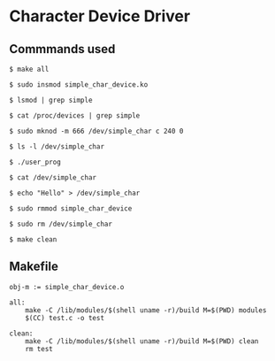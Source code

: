 # Character Device Driver

## Commmands used

	$ make all

	$ sudo insmod simple_char_device.ko

	$ lsmod | grep simple

	$ cat /proc/devices | grep simple

	$ sudo mknod -m 666 /dev/simple_char c 240 0

	$ ls -l /dev/simple_char

	$ ./user_prog

	$ cat /dev/simple_char

	$ echo "Hello" > /dev/simple_char

	$ sudo rmmod simple_char_device

	$ sudo rm /dev/simple_char

	$ make clean

## Makefile

	obj-m := simple_char_device.o

	all:
		make -C /lib/modules/$(shell uname -r)/build M=$(PWD) modules
		$(CC) test.c -o test

	clean:
		make -C /lib/modules/$(shell uname -r)/build M=$(PWD) clean
		rm test
